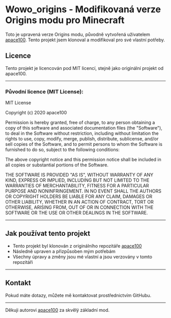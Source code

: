 # Wowo_origins - Modifikovaná verze Origins modu pro Minecraft

Toto je upravená verze Origins modu, původně vytvořená uživatelem [apace100](https://github.com/apace100). Tento projekt jsem klonoval a modifikoval pro své vlastní potřeby.

## Licence

Tento projekt je licencován pod MIT licencí, stejně jako originální projekt od apace100.

---

### Původní licence (MIT License):

MIT License

Copyright (c) 2020 apace100

Permission is hereby granted, free of charge, to any person obtaining a copy
of this software and associated documentation files (the "Software"), to deal
in the Software without restriction, including without limitation the rights
to use, copy, modify, merge, publish, distribute, sublicense, and/or sell
copies of the Software, and to permit persons to whom the Software is
furnished to do so, subject to the following conditions:

The above copyright notice and this permission notice shall be included in all
copies or substantial portions of the Software.

THE SOFTWARE IS PROVIDED "AS IS", WITHOUT WARRANTY OF ANY KIND, EXPRESS OR
IMPLIED, INCLUDING BUT NOT LIMITED TO THE WARRANTIES OF MERCHANTABILITY,
FITNESS FOR A PARTICULAR PURPOSE AND NONINFRINGEMENT. IN NO EVENT SHALL THE
AUTHORS OR COPYRIGHT HOLDERS BE LIABLE FOR ANY CLAIM, DAMAGES OR OTHER
LIABILITY, WHETHER IN AN ACTION OF CONTRACT, TORT OR OTHERWISE, ARISING FROM,
OUT OF OR IN CONNECTION WITH THE SOFTWARE OR THE USE OR OTHER DEALINGS IN THE
SOFTWARE.


---

## Jak používat tento projekt

- Tento projekt byl klonován z originálního repozitáře [apace100](https://github.com/apace100)
- Následně upraven a přizpůsoben mým potřebám
- Všechny úpravy a změny jsou mé vlastní a jsou verzovány v tomto repozitáři

---

## Kontakt

Pokud máte dotazy, můžete mě kontaktovat prostřednictvím GitHubu.

---

Děkuji autorovi [apace100](https://github.com/apace100) za skvělý základní mod.
